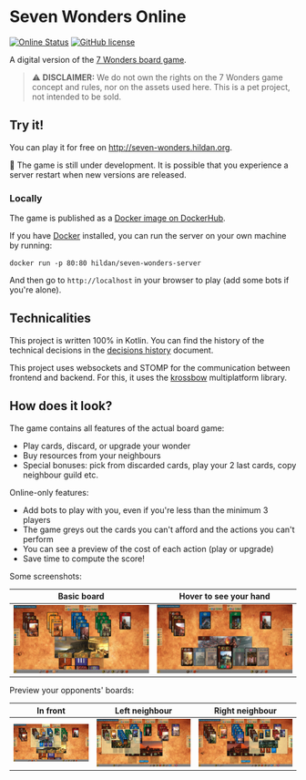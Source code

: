 # Seven Wonders Online

[![Online Status](https://img.shields.io/website?up_message=online&url=http%3A%2F%2Fseven-wonders.hildan.org)](http://seven-wonders.hildan.org)
[![GitHub license](https://img.shields.io/badge/license-MIT-blue.svg)](https://github.com/joffrey-bion/seven-wonders/blob/master/LICENSE)

A digital version of the [7 Wonders board game](https://en.wikipedia.org/wiki/7_Wonders_(board_game)).

> :warning: **DISCLAIMER:** We do not own the rights on the 7 Wonders game concept and rules, 
> nor on the assets used here. This is a pet project, not intended to be sold.

## Try it!

You can play it for free on http://seven-wonders.hildan.org.

:construction: The game is still under development.
It is possible that you experience a server restart when new versions are released.

### Locally

The game is published as a [Docker image on DockerHub](https://hub.docker.com/r/hildan/seven-wonders-server).

If you have [Docker](https://www.docker.com/) installed, you can run the server on your own machine by running:

```
docker run -p 80:80 hildan/seven-wonders-server
```

And then go to `http://localhost` in your browser to play (add some bots if you're alone).

## Technicalities

This project is written 100% in Kotlin. You can find the history of the technical decisions in the
[decisions history](doc/decisions_history.md) document.

This project uses websockets and STOMP for the communication between frontend and backend.
For this, it uses the [krossbow](https://github.com/joffrey-bion/krossbow) multiplatform library.

## How does it look?

The game contains all features of the actual board game:

- Play cards, discard, or upgrade your wonder
- Buy resources from your neighbours
- Special bonuses: pick from discarded cards, play your 2 last cards, copy neighbour guild etc.

Online-only features:

- Add bots to play with you, even if you're less than the minimum 3 players
- The game greys out the cards you can't afford and the actions you can't perform
- You can see a preview of the cost of each action (play or upgrade)
- Save time to compute the score!

Some screenshots:

| Basic board | Hover to see your hand|
| --- | --- |
| ![Basic board](doc/screenshots/basic-board.png?s=250) | ![Hand hover](doc/screenshots/hand-hover2.png) |

Preview your opponents' boards:

| In front | Left neighbour | Right neighbour |
| --- | --- | --- |
| ![Board preview 1](doc/screenshots/neighbour-preview1.png?s=300) | ![Board preview 2](doc/screenshots/neighbour-preview2.png?s=200) | ![Board preview 3](doc/screenshots/neighbour-preview3.png) |
